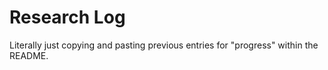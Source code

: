 # Research Log

Literally just copying and pasting previous entries for "progress" within the README.

